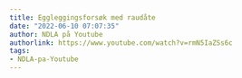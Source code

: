 ```yaml
---
title: Eggleggingsforsøk med raudåte
date: "2022-06-10 07:07:35"
author: NDLA på Youtube
authorlink: https://www.youtube.com/watch?v=rmN5IaZSs6c
tags:
- NDLA-pa-Youtube
---
```

